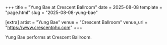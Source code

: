 +++
title = "Yung Bae at Crescent Ballroom"
date = 2025-08-08
template = "page.html"
slug = "2025-08-08-yung-bae"

[extra]
artist = "Yung Bae"
venue = "Crescent Ballroom"
venue_url = "https://www.crescentphx.com"
+++

Yung Bae performs at Crescent Ballroom.
